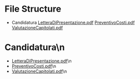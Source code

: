 # File Structure
- Candidatura
[LetteraDiPresentazione.pdf](./docs/Candidatura/LetteraDiPresentazione.pdf)
[PreventivoCosti.pdf](./docs/Candidatura/PreventivoCosti.pdf)
[ValutazioneCapitolati.pdf](./docs/Candidatura/ValutazioneCapitolati.pdf)
# Candidatura\n
- [LetteraDiPresentazione.pdf](./docs/Candidatura/LetteraDiPresentazione.pdf)\n
- [PreventivoCosti.pdf](./docs/Candidatura/PreventivoCosti.pdf)\n
- [ValutazioneCapitolati.pdf](./docs/Candidatura/ValutazioneCapitolati.pdf)\n
